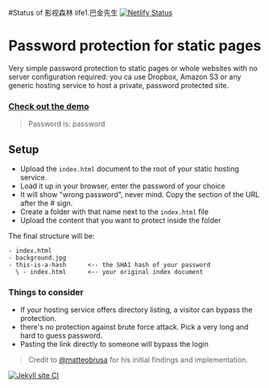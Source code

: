 #Status of 影视森林 life1.巴金先生
[![Netlify Status](https://api.netlify.com/api/v1/badges/bd4dd03b-d794-40ee-8b67-a9b185a5dcdf/deploy-status)](https://app.netlify.com/sites/life1/deploys)

# Password protection for static pages

Very simple password protection to static pages or whole websites with no server configuration required: you ca use Dropbox, Amazon S3 or any generic hosting service to host a private, password protected site.

### [Check out the demo](https://chrisssycollins.github.io/protected-github-pages/) 
>Password is: password

## Setup

- Upload the `index.html` document to the root of your static hosting service.
- Load it up in your browser, enter the password of your choice
- It will show "wrong password", never mind. Copy the section of the URL after the # sign.
- Create a folder with that name next to the `index.html` file
- Upload the content that you want to protect inside the folder

The final structure will be:

```
- index.html
- background.jpg
- this-is-a-hash      <-- the SHA1 hash of your password
  \ - index.html      <-- your original index document
```

### Things to consider 

- If your hosting service offers directory listing, a visitor can bypass the protection.
- there's no protection against brute force attack. Pick a very long and hard to guess password.
- Pasting the link directly to someone will bypass the login

> Credit to [@matteobrusa](https://github.com/matteobrusa/Password-protection-for-static-pages) for his initial findings and implementation.


[![Jekyll site CI](https://github.com/sun816/life1/actions/workflows/jekyll.yml/badge.svg)](https://github.com/sun816/life1/actions/workflows/jekyll.yml)
